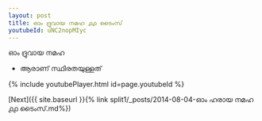 ```yaml
---
layout: post
title: ഓം ദ്രുവായ നമഹ ൧൧ ടൈംസ്
youtubeId: uNC2nopMIyc
---
```

 
 
 ഓം ദ്രുവായ നമഹ 
 
 -  ആരാണ് സ്ഥിരതയുള്ളത് 
 
  
 
  
 
 
 
 
 
 


{% include youtubePlayer.html id=page.youtubeId %}
 
[Next]({{ site.baseurl }}{% link  split1/_posts/2014-08-04-ഓം ഹരായ നമഹ ൧൧ ടൈംസ്.md%})
 

